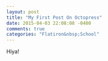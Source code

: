 ```yaml
---
layout: post
title: "My First Post On Octopress"
date: 2015-04-03 22:08:08 -0400
comments: true
categories: "Flatiron&nbsp;School"
---
```

Hiya!
